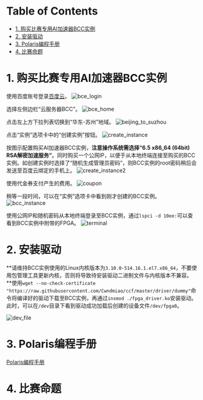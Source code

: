 
Table of Contents
=================

   * [1. 购买比赛专用AI加速器BCC实例](#1-购买比赛专用ai加速器bcc实例)
   * [2. 安装驱动](#2-安装驱动)
   * [3. Polaris编程手册](#3-polaris编程手册)
   * [4. 比赛命题](#4-比赛命题)



# 1. 购买比赛专用AI加速器BCC实例

使用百度账号登录[百度云](https://login.bce.baidu.com/?account=)。
![bce_login](./img/bce_login.png)

选择左侧边栏“云服务器BCC”。
![bce_home](./img/bce_home.png)

点击左上方下拉列表切换到“华东-苏州”地域。
![beijing_to_suzhou](./img/beijing_to_suzhou.png)

点击“实例”选项卡中的“创建实例”按钮。
![create_instance](./img/create_instance.png)

按图示配置购买AI加速器BCC实例，**注意操作系统需选择“6.5 x86_64 (64bit) RSA解密加速服务”**。同时购买一个公网IP，以便于从本地终端连接至购买的BCC实例。如创建实例时选择了“随机生成管理员密码”，则BCC实例的root密码稍后会发送至百度云绑定的手机上。
![create_instance2](./img/create_instance2.png)

使用代金券支付产生的费用。
![coupon](./img/coupon.png)

稍等一段时间，可以在“实例”选项卡中看到刚才创建的BCC实例。
![bcc_instance](./img/bcc_instance.png)

使用公网IP和随机密码从本地终端登录至BCC实例，通过`lspci -d 10ee:`可以查看到BCC实例中附带的FPGA。
![terminal](./img/terminal.png)

# 2. 安装驱动

**请维持BCC实例使用的Linux内核版本为`3.10.0-514.16.1.el7.x86_64`，不要使用包管理工具更新内核，否则将导致待安装驱动二进制文件与内核版本不兼容。**使用`wget --no-check-certificate "https://raw.githubusercontent.com/Cwndmiao/ccf/master/driver/dummy"`命令将编译好的驱动下载至BCC实例，再通过`insmod ./fpga_driver.ko`安装驱动。此时，可以在`/dev`目录下看到驱动成功加载后创建的设备文件`/dev/fpga0`。

![dev_file](./img/dev_file.png)

# 3. Polaris编程手册

[Polaris编程手册](http://106.12.39.80:8890/)

# 4. 比赛命题

